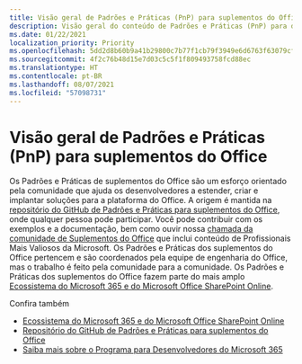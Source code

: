 ```yaml
---
title: Visão geral de Padrões e Práticas (PnP) para suplementos do Office
description: Visão geral do conteúdo de Padrões e Práticas (PnP) para desenvolvedores suplementos do Office.
ms.date: 01/22/2021
localization_priority: Priority
ms.openlocfilehash: 5dd2d8b60b9a41b29800c7b77f1cb79f3949e6d6763f63079cf94a2ab60849f7
ms.sourcegitcommit: 4f2c76b48d15e7d03c5c5f1f809493758fcd88ec
ms.translationtype: HT
ms.contentlocale: pt-BR
ms.lasthandoff: 08/07/2021
ms.locfileid: "57098731"
---
```

# <a name="overview-of-patterns-and-practices-pnp-for-office-add-ins"></a>Visão geral de Padrões e Práticas (PnP) para suplementos do Office

Os Padrões e Práticas de suplementos do Office são um esforço orientado pela comunidade que ajuda os desenvolvedores a estender, criar e implantar soluções para a plataforma do Office. A origem é mantida na [repositório do GitHub de Padrões e Práticas para suplementos do Office](https://github.com/OfficeDev/PnP-OfficeAddins), onde qualquer pessoa pode participar. Você pode contribuir com os exemplos e a documentação, bem como ouvir nossa [chamada da comunidade de Suplementos do Office](https://pnp.github.io/#community) que inclui conteúdo de Profissionais Mais Valiosos da Microsoft. Os Padrões e Práticas dos suplementos do Office pertencem e são coordenados pela equipe de engenharia do Office, mas o trabalho é feito pela comunidade para a comunidade. Os Padrões e Práticas dos suplementos do Office fazem parte do mais amplo [Ecossistema do Microsoft 365 e do Microsoft Office SharePoint Online](https://developer.microsoft.com/office/blogs/microsoft-365-sharepoint-ecosystem-pnp-august-2020-update/).

Confira também
- [Ecossistema do Microsoft 365 e do Microsoft Office SharePoint Online](https://developer.microsoft.com/office/blogs/microsoft-365-sharepoint-ecosystem-pnp-august-2020-update/)
- [Repositório do GitHub de Padrões e Práticas para suplementos do Office](https://github.com/OfficeDev/PnP-OfficeAddins)
- [Saiba mais sobre o Programa para Desenvolvedores do Microsoft 365](https://developer.microsoft.com/microsoft-365/dev-program)
